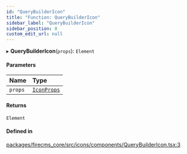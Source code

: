 ```yaml
---
id: "QueryBuilderIcon"
title: "Function: QueryBuilderIcon"
sidebar_label: "QueryBuilderIcon"
sidebar_position: 0
custom_edit_url: null
---
```


▸ **QueryBuilderIcon**(`props`): `Element`

#### Parameters

| Name | Type |
| :------ | :------ |
| `props` | [`IconProps`](../types/IconProps.md) |

#### Returns

`Element`

#### Defined in

[packages/firecms_core/src/icons/components/QueryBuilderIcon.tsx:3](https://github.com/FireCMSco/firecms/blob/d45f3739/packages/firecms_core/src/icons/components/QueryBuilderIcon.tsx#L3)
